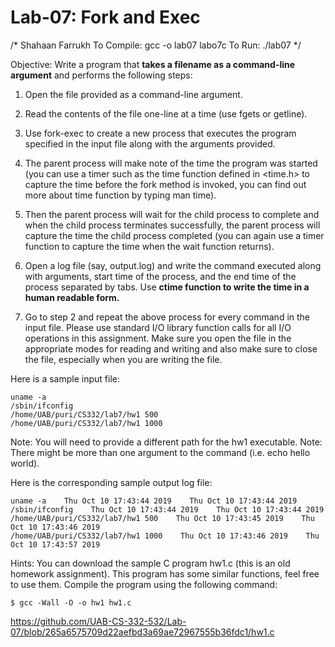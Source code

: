 # Lab-07: Fork and Exec

/*
Shahaan Farrukh
To Compile: gcc -o lab07 labo7c
To Run: ./lab07 <filename>
*/

Objective: Write a program that **takes a filename as a command-line argument** and performs the following steps:

1.	Open the file provided as a command-line argument.

2.	Read the contents of the file one-line at a time (use fgets or getline).

3.	Use fork-exec to create a new process that executes the program specified in the input file along with the arguments provided.

4.	The parent process will make note of the time the program was started (you can use a timer such as the time function defined in <time.h> to capture the time before the fork method is invoked, you can find out more about time function by typing man time).

5.	Then the parent process will wait for the child process to complete and when the child process terminates successfully, the parent process will capture the time the child process completed (you can again use a timer function to capture the time when the wait function returns).

6.	Open a log file (say, output.log) and write the command executed along with arguments, start time of the process, and the end time of the process separated by tabs. Use **ctime function to write the time in a human readable form.**

7.	Go to step 2 and repeat the above process for every command in the input file.
Please use standard I/O library function calls for all I/O operations in this assignment. Make sure you open the file in the appropriate modes for reading and writing and also make sure to close the file, especially when you are writing the file.


Here is a sample input file:


```
uname -a
/sbin/ifconfig
/home/UAB/puri/CS332/lab7/hw1 500
/home/UAB/puri/CS332/lab7/hw1 1000
```

Note: You will need to provide a different path for the hw1 executable.
Note: There might be more than one argument to the command (i.e. echo hello world).

Here is the corresponding sample output log file:

```
uname -a    Thu Oct 10 17:43:44 2019    Thu Oct 10 17:43:44 2019
/sbin/ifconfig    Thu Oct 10 17:43:44 2019    Thu Oct 10 17:43:44 2019
/home/UAB/puri/CS332/lab7/hw1 500    Thu Oct 10 17:43:45 2019    Thu Oct 10 17:43:46 2019
/home/UAB/puri/CS332/lab7/hw1 1000    Thu Oct 10 17:43:46 2019    Thu Oct 10 17:43:57 2019
```

Hints: 
You can download the sample C program hw1.c (this is an old homework assignment). This program has some similar functions, feel free to use them.  Compile the program using the following command:

`
$ gcc -Wall -O -o hw1 hw1.c
`

https://github.com/UAB-CS-332-532/Lab-07/blob/265a6575709d22aefbd3a69ae72967555b36fdc1/hw1.c
